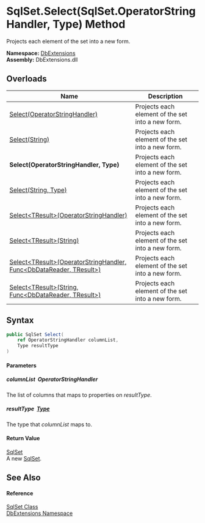 SqlSet.Select(SqlSet.OperatorStringHandler, Type) Method
========================================================
Projects each element of the set into a new form.
  
**Namespace:** [DbExtensions][1]  
**Assembly:** DbExtensions.dll

Overloads
---------

| Name                                                                           | Description                                       |
| ------------------------------------------------------------------------------ | ------------------------------------------------- |
| [Select(OperatorStringHandler)][2]                                             | Projects each element of the set into a new form. |
| [Select(String)][3]                                                            | Projects each element of the set into a new form. |
| **Select(OperatorStringHandler, Type)**                                        | Projects each element of the set into a new form. |
| [Select(String, Type)][4]                                                      | Projects each element of the set into a new form. |
| [Select&lt;TResult>(OperatorStringHandler)][5]                                 | Projects each element of the set into a new form. |
| [Select&lt;TResult>(String)][6]                                                | Projects each element of the set into a new form. |
| [Select&lt;TResult>(OperatorStringHandler, Func&lt;DbDataReader, TResult>)][7] | Projects each element of the set into a new form. |
| [Select&lt;TResult>(String, Func&lt;DbDataReader, TResult>)][8]                | Projects each element of the set into a new form. |


Syntax
------

```csharp
public SqlSet Select(
	ref OperatorStringHandler columnList,
	Type resultType
)
```

#### Parameters

##### *columnList*  OperatorStringHandler
The list of columns that maps to properties on *resultType*.

##### *resultType*  [Type][9]
The type that *columnList* maps to.

#### Return Value
[SqlSet][10]  
A new [SqlSet][10].

See Also
--------

#### Reference
[SqlSet Class][10]  
[DbExtensions Namespace][1]  

[1]: ../README.md
[2]: Select.md
[3]: Select_2.md
[4]: Select_3.md
[5]: Select__1.md
[6]: Select__1_2.md
[7]: Select__1_1.md
[8]: Select__1_3.md
[9]: https://learn.microsoft.com/dotnet/api/system.type
[10]: README.md